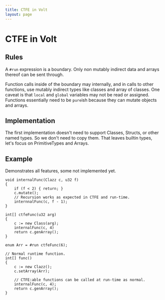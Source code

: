 ```yaml
---
title: CTFE in Volt
layout: page
---
```


CTFE in Volt
===


Rules
---

A `#run` expression is a boundary. Only non mutably indirect data and arrays thereof can be sent through.

Function calls inside of the boundary may internally, and in calls to other functions, use mutably indirect types like classes and array of classes. One caveat is that `local` and `global` variables may not be read or assigned. Functions essentially need to be `pure`ish because they can mutate objects and arrays.


Implementation
---

The first implementation doesn't need to support Classes, Structs, or other named types. So we don't need to copy them. That leaves builtin types, let's focus on PrimitiveTypes and Arrays.


Example
---
Demonstrates all features, some not implemented yet.

```
void internalFunc(Clazz c, u32 f)
{
	if (f < 2) { return; }
	c.mutate();
	// Recursion works as expected in CTFE and run-time.
	internnalFunc(c, f - 1);
}

int[] ctfeFunc(u32 arg)
{
	c := new Class(arg);
	internalFunc(c, 4)
	return c.genArray();
}

enum Arr = #run ctfeFunc(6);

// Normal runtime function.
int[] func()
{
	c := new Clazz();
	c.setArray(Arr);

	// CTFE:able functions can be called at run-time as normal.
	internalFunc(c, 4);
	return c.genArray();
}
```

